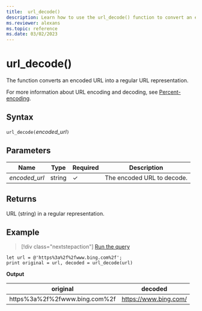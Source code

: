 ```yaml
---
title:  url_decode()
description: Learn how to use the url_decode() function to convert an encoded URL into a regular URL representation.
ms.reviewer: alexans
ms.topic: reference
ms.date: 03/02/2023
---
```

# url_decode()

The function converts an encoded URL into a regular URL representation.

For more information about URL encoding and decoding, see [Percent-encoding](https://en.wikipedia.org/wiki/Percent-encoding).

## Syntax

`url_decode(`*encoded_url*`)`

## Parameters

| Name | Type | Required | Description |
|--|--|--|--|
| *encoded_url* | string | &check; | The encoded URL to decode.|

## Returns

URL (string) in a regular representation.

## Example

> [!div class="nextstepaction"]
> <a href="https://dataexplorer.azure.com/clusters/help/databases/Samples?query=H4sIAAAAAAAAA8tJLVEoLcpRsFVwUM8oKSkoVjVOVDVKA6Ly8nK9pMy8dL3k/FwgV92al6ugKDOvRCG/KDM9My8RpAeoU0chJTU5PyU1BcKNh/A0gExNAHjpCSdcAAAA" target="_blank">Run the query</a>

```kusto
let url = @'https%3a%2f%2fwww.bing.com%2f';
print original = url, decoded = url_decode(url)
```

**Output**

|original|decoded|
|---|---|
|https%3a%2f%2fwww.bing.com%2f|https://www.bing.com/|
